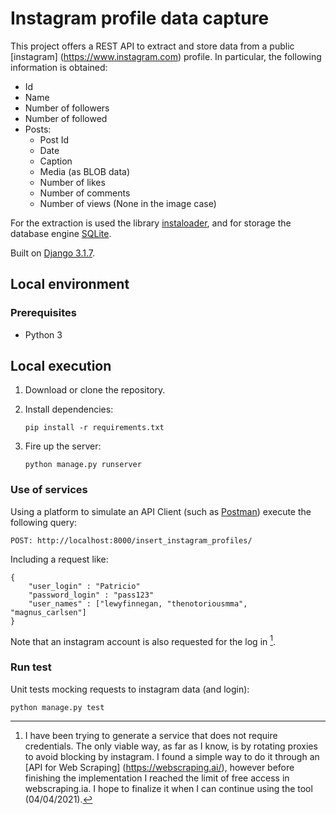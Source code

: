 # Instagram profile data capture

This project offers a REST API to extract and store data from a public [instagram] (https://www.instagram.com) profile. In particular, the following information is obtained:

- Id
- Name
- Number of followers
- Number of followed
- Posts:
    - Post Id
    - Date
    - Caption
    - Media (as BLOB data)
    - Number of likes
    - Number of comments
    - Number of views (None in the image case)

For the extraction is used the library [instaloader](https://instaloader.github.io/as-module.html), and for storage the database engine [SQLite](https://www.sqlite.org/index.html).

Built on [Django 3.1.7](https://docs.djangoproject.com/en/3.1/).

## Local environment

### Prerequisites

- Python 3

## Local execution

1. Download or clone the repository.

2. Install dependencies:

    ```pip install -r requirements.txt```

3. Fire up the server:

    ```python manage.py runserver```



### Use of services

Using a platform to simulate an API Client (such as [Postman](https://www.postman.com/)) execute the following query:

```POST: http://localhost:8000/insert_instagram_profiles/```

Including a request like:

```
{
    "user_login" : "Patricio"
    "password_login" : "pass123"
    "user_names" : ["lewyfinnegan, "thenotoriousmma", "magnus_carlsen"]
}
```

Note that an instagram account is also requested for the log in [^1].

### Run test

Unit tests mocking requests to instagram data (and login):

```python manage.py test```   

[^1]: I have been trying to generate a service that does not require credentials. The only viable way, as far as I know, is by rotating proxies to avoid blocking by instagram. I found a simple way to do it through an [API for Web Scraping] (https://webscraping.ai/), however before finishing the implementation I reached the limit of free access in webscraping.ia. I hope to finalize it when I can continue using the tool (04/04/2021).